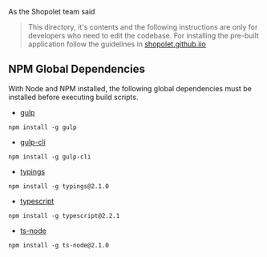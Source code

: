 As the Shopolet team said
> This directory, it's contents and the following instructions are only for developers who need to edit the codebase. For installing the pre-built application follow the guidelines in [shopolet.github.iio](https://shopolet.github.io)

## NPM Global Dependencies  
With Node and NPM installed, the following global dependencies must be installed before executing build scripts.

* [gulp](https://www.npmjs.com/package/gulp)
```
npm install -g gulp
```

* [gulp-cli](https://www.npmjs.com/package/gulp-cli)
```
npm install -g gulp-cli
```

* [typings](https://www.npmjs.com/package/typings)
```
npm install -g typings@2.1.0
```

* [typescript](https://www.npmjs.com/package/typescript)
```
npm install -g typescript@2.2.1
```

* [ts-node](https://www.npmjs.com/package/ts-node)
```
npm install -g ts-node@2.1.0
```


